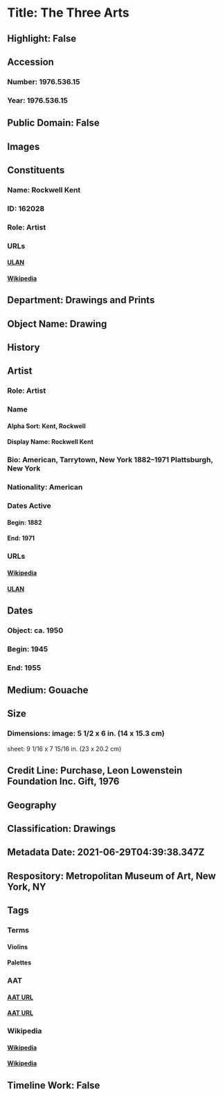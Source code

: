 # Title: The Three Arts
## Highlight: False
## Accession
### Number: 1976.536.15
### Year: 1976.536.15
## Public Domain: False
## Images
## Constituents
### Name: Rockwell Kent
### ID: 162028
### Role: Artist
### URLs
#### [ULAN](http://vocab.getty.edu/page/ulan/500006820)
#### [Wikipedia](https://www.wikidata.org/wiki/Q114405)
## Department: Drawings and Prints
## Object Name: Drawing
## History
## Artist
### Role: Artist
### Name
#### Alpha Sort: Kent, Rockwell
#### Display Name: Rockwell Kent
### Bio: American, Tarrytown, New York 1882–1971 Plattsburgh, New York
### Nationality: American
### Dates Active
#### Begin: 1882
#### End: 1971
### URLs
#### [Wikipedia](https://www.wikidata.org/wiki/Q114405)
#### [ULAN](http://vocab.getty.edu/page/ulan/500006820)
## Dates
### Object: ca. 1950
### Begin: 1945
### End: 1955
## Medium: Gouache
## Size
### Dimensions: image: 5 1/2 x 6 in. (14 x 15.3 cm)
sheet: 9 1/16 x 7 15/16 in. (23 x 20.2 cm)
## Credit Line: Purchase, Leon Lowenstein Foundation Inc. Gift, 1976
## Geography
## Classification: Drawings
## Metadata Date: 2021-06-29T04:39:38.347Z
## Respository: Metropolitan Museum of Art, New York, NY
## Tags
### Terms
#### Violins
#### Palettes
### AAT
#### [AAT URL](http://vocab.getty.edu/page/aat/300042215)
#### [AAT URL](http://vocab.getty.edu/page/aat/300022625)
### Wikipedia
#### [Wikipedia]()
#### [Wikipedia]()
## Timeline Work: False